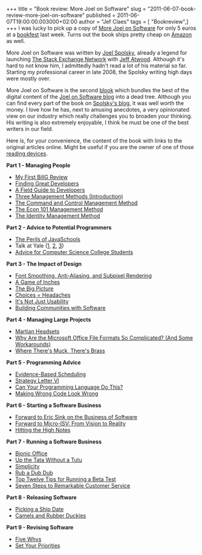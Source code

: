 +++
title = "Book review: More Joel on Software"
slug = "2011-06-07-book-review-more-joel-on-software"
published = 2011-06-07T19:00:00.003000+02:00
author = "Jef Claes"
tags = [ "Bookreview",]
+++
I was lucky to pick up a copy of [More Joel on
Software](http://www.amazon.com/gp/product/1430209879/ref=as_li_tf_tl?ie=UTF8&tag=diofanedebyje-20&linkCode=as2&camp=217153&creative=399353&creativeASIN=1430209879)
for only 5 euros at a [bookfest](http://www.boekenfestijn.com/) last
week. Turns out the book ships pretty cheap on
[Amazon](http://www.amazon.com/gp/product/1430209879/ref=as_li_tf_tl?ie=UTF8&tag=diofanedebyje-20&linkCode=as2&camp=217153&creative=399353&creativeASIN=1430209879)
as well.  
  
More Joel on Software was written by [Joel
Spolsky](http://en.wikipedia.org/wiki/Joel_Spolsky), already a legend
for launching [The Stack Exchange Network](http://stackexchange.com/)
with [Jeff Atwood](http://www.codinghorror.com/blog/). Although it's
hard to not know him, I admittedly hadn't read a lot of his material so
far. Starting my professional career in late 2008, the Spolsky writing
high days were mostly over.  
  
More Joel on Software is the second
[blook](http://en.wikipedia.org/wiki/Blook) which bundles the best of
the digital content of the [Joel on Software
blog](http://www.joelonsoftware.com/) into a dead tree. Although you can
find every part of the book on [Spolsky's
blog](http://www.joelonsoftware.com/), it was well worth the money. I
love how he has, next to amusing anecdotes, a very opinionated view on
our industry which really challenges you to broaden your thinking. His
writing is also extremely enjoyable, I think he must be one of the best
writers in our field.  
  
Here is, for your convenience, the content of the book with links to the
original articles online. Might be useful if you are the owner of one of
those [reading devices](http://en.wikipedia.org/wiki/Amazon_Kindle).  
  
**Part 1 - Managing People**

-   [My First BillG
    Review](http://www.joelonsoftware.com/items/2006/06/16.html)
-   [Finding Great
    Developers](http://www.joelonsoftware.com/articles/FindingGreatDevelopers.html)
-   [A Field Guide to
    Developers](http://www.joelonsoftware.com/articles/FieldGuidetoDevelopers.html)
-   [Three Management Methods
    (Introduction)](http://www.joelonsoftware.com/items/2006/08/07.html)
-   [The Command and Control Management
    Method](http://www.joelonsoftware.com/items/2006/08/08.html)
-   [The Econ 101 Management
    Method](http://www.joelonsoftware.com/items/2006/08/09.html)
-   [The Identity Management
    Method](http://www.joelonsoftware.com/items/2006/08/10.html)

**Part 2 - Advice to Potential Programmers**

-   [The Perils of
    JavaSchools](http://www.joelonsoftware.com/articles/ThePerilsofJavaSchools.html)
-   Talk at Yale
    ([1](http://www.joelonsoftware.com/items/2007/12/03.html),
    [2](http://www.joelonsoftware.com/items/2007/12/04.html),
    [3](http://www.joelonsoftware.com/items/2007/12/05.html))
-   [Advice for Computer Science College
    Students](http://www.joelonsoftware.com/articles/CollegeAdvice.html)

**Part 3 - The Impact of Design**

-   [Font Smoothing, Anti-Aliasing, and Subpixel
    Rendering](http://www.joelonsoftware.com/items/2007/06/12.html)
-   [A Game of
    Inches](http://www.joelonsoftware.com/items/2007/06/07.html)
-   [The Big
    Picture](http://www.joelonsoftware.com/items/2007/01/21.html)
-   [Choices =
    Headaches](http://www.joelonsoftware.com/items/2006/11/21.html)
-   [It's Not Just
    Usability](http://www.joelonsoftware.com/articles/NotJustUsability.html)
-   [Building Communities with
    Software](http://www.joelonsoftware.com/articles/BuildingCommunitieswithSo.html)

**Part 4 - Managing Large Projects**

-   [Martian
    Headsets](http://www.joelonsoftware.com/items/2008/03/17.html)
-   [Why Are the Microsoft Office File Formats So Complicated? (And Some
    Workarounds)](http://www.joelonsoftware.com/items/2008/02/19.html)
-   [Where There's Muck, There's
    Brass](http://www.joelonsoftware.com/items/2007/12/06.html)

**Part 5 - Programming Advice**

-   [Evidence-Based
    Scheduling](http://www.joelonsoftware.com/items/2007/10/26.html)
-   [Strategy Letter
    VI](http://www.joelonsoftware.com/items/2007/09/18.html)
-   [Can Your Programming Language Do
    This?](http://www.joelonsoftware.com/items/2006/08/01.html)
-   [Making Wrong Code Look
    Wrong](http://www.joelonsoftware.com/articles/Wrong.html)

**Part 6 - Starting a Software Business**

-   [Forward to Eric Sink on the Business of
    Software](http://www.joelonsoftware.com/articles/BusinessofSoftware.html)
-   [Forward to Micro-ISV: From Vision to
    Reality](http://www.joelonsoftware.com/articles/HighNotes.html)
-   [Hitting the High
    Notes](http://www.joelonsoftware.com/articles/HighNotes.html)

**Part 7 - Running a Software Business**

-   [Bionic
    Office](http://www.joelonsoftware.com/articles/BionicOffice.html)
-   [Up the Tata Without a
    Tutu](http://www.joelonsoftware.com/articles/fog0000000026.html)
-   [Simplicity](http://www.joelonsoftware.com/items/2006/12/09.html)
-   [Rub a Dub
    Dub](http://www.joelonsoftware.com/articles/fog0000000348.html)
-   [Top Twelve Tips for Running a Beta
    Test](http://www.joelonsoftware.com/articles/BetaTest.html)
-   [Seven Steps to Remarkable Customer
    Service](http://www.joelonsoftware.com/articles/customerservice.html)

**Part 8 - Releasing Software**

-   [Picking a Ship
    Date](http://www.joelonsoftware.com/articles/PickingShipDate.html)
-   [Camels and Rubber
    Duckies](http://www.joelonsoftware.com/articles/CamelsandRubberDuckies.html)

**Part 9 - Revising Software**

-   [Five Whys](http://www.joelonsoftware.com/items/2008/01/22.html)
-   [Set Your
    Priorities](http://www.joelonsoftware.com/articles/SetYourPriorities.html)
